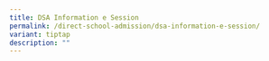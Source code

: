 ```yaml
---
title: DSA Information e Session
permalink: /direct-school-admission/dsa-information-e-session/
variant: tiptap
description: ""
---
```

<p></p>
